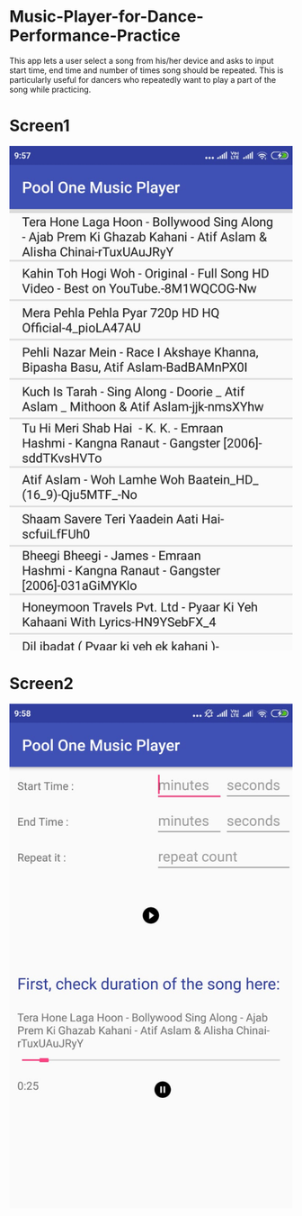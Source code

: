 # Music-Player-for-Dance-Performance-Practice

This app lets a user select a song from his/her device and asks to input start time, end time and number of times song should be repeated.
This is particularly useful for dancers who repeatedly want to play a part of the song while practicing.






# Screen1


![alt text](screen1.jpeg)











# Screen2


![alt text](screen2.jpeg)

